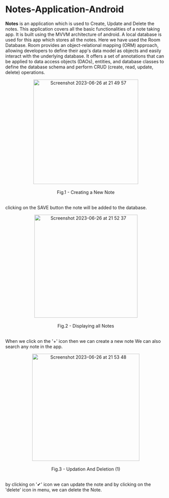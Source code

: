 # Notes-Application-Android
**Notes** is an application which is used to Create, Update and Delete the notes. This application covers all the basic functionalities 
of a note taking app. It is built using the MVVM architecture of android.
A local database is used for this app which stores all the notes. Here we have used the Room Database. 
Room provides an object-relational mapping (ORM) approach, allowing developers to define their app's data model as objects and 
easily interact with the underlying database. It offers a set of annotations that can be applied to data access objects (DAOs), 
entities, and database classes to define the database schema and perform CRUD (create, read, update, delete) operations.

<figure align="center">
<img width="328" alt="Screenshot 2023-06-26 at 21 49 57" src="https://github.com/AashuShaikh/Notes-Application-Android/assets/117594152/ad5316cc-c764-47b4-9383-5d8403b6975b">
  <br/>
  <br/>
<figcaption>Fig.1 - Creating a New Note</figcaption>
</figure>
<br/>
clicking on the SAVE button the note will be added to the database.

<figure align="center">
<img width="323" alt="Screenshot 2023-06-26 at 21 52 37" src="https://github.com/AashuShaikh/Notes-Application-Android/assets/117594152/69978d45-86d5-4c02-8a5b-e51e09a20e09">
  <br/>
  <br/>
<figcaption>Fig.2 - Displaying all Notes</figcaption>
</figure>
<br/>
When we click on the '+' icon then we can create a new note
We can also search any note in the app.

<figure align="center">
<img width="336" alt="Screenshot 2023-06-26 at 21 53 48" src="https://github.com/AashuShaikh/Notes-Application-Android/assets/117594152/9ee822cd-d1bc-437e-ab29-2e110688e421">
  <br/>
  <br/>
<figcaption>Fig.3 - Updation And Deletion (1)</figcaption>
</figure>
<br/>
by clicking on '✔' icon we can update the note and by clicking on the 'delete' icon in menu, we can delete the Note.
